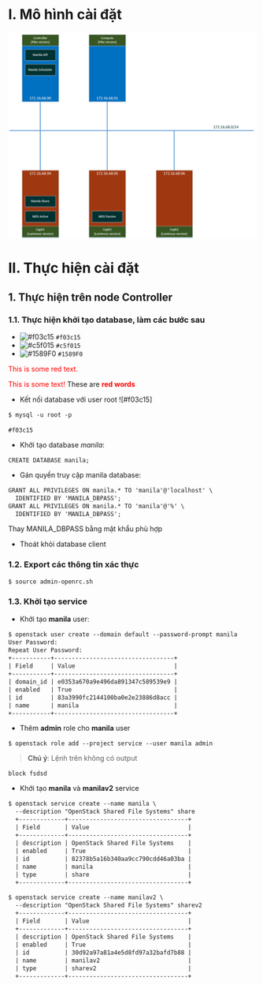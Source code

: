 # I. Mô hình cài đặt
![SetupModel](../Images/setup_model.png)

# II. Thực hiện cài đặt

## 1. Thực hiện trên node Controller

### 1.1. Thực hiện khởi tạo database, làm các bước sau
- ![#f03c15](https://placehold.it/15/f03c15/000000?text=+) `#f03c15`
- ![#c5f015](https://placehold.it/15/c5f015/000000?text=+) `#c5f015`
- ![#1589F0](https://placehold.it/15/1589F0/000000?text=+) `#1589F0`

<p style='color:red'>This is some red text.</p>
<font color="red">This is some text!</font>
These are <b style='color:red'>red words</b>

- Kết nối database với user root
![#f03c15]
```
$ mysql -u root -p
```
`#f03c15`

- Khởi tạo database *manila*:
```
CREATE DATABASE manila;
```
- Gán quyền truy cập manila database:
```
GRANT ALL PRIVILEGES ON manila.* TO 'manila'@'localhost' \
  IDENTIFIED BY 'MANILA_DBPASS';
GRANT ALL PRIVILEGES ON manila.* TO 'manila'@'%' \
  IDENTIFIED BY 'MANILA_DBPASS';
```
Thay MANILA_DBPASS bằng mật khẩu phù hợp
- Thoát khỏi database client

### 1.2. Export các thông tin xác thực 
```
$ source admin-openrc.sh
```

### 1.3. Khởi tạo service
- Khởi tạo **manila**  user:
```
$ openstack user create --domain default --password-prompt manila
User Password:
Repeat User Password:
+-----------+----------------------------------+
| Field     | Value                            |
+-----------+----------------------------------+
| domain_id | e0353a670a9e496da891347c589539e9 |
| enabled   | True                             |
| id        | 83a3990fc2144100ba0e2e23886d8acc |
| name      | manila                           |
+-----------+----------------------------------+
```
- Thêm **admin** role cho **manila** user
```
$ openstack role add --project service --user manila admin
```
>**Chú ý**: Lệnh trên không có output

    block fsdsd
	
- Khởi tạo **manila** và **manilav2** service 
```
$ openstack service create --name manila \
  --description "OpenStack Shared File Systems" share
  +-------------+----------------------------------+
  | Field       | Value                            |
  +-------------+----------------------------------+
  | description | OpenStack Shared File Systems    |
  | enabled     | True                             |
  | id          | 82378b5a16b340aa9cc790cdd46a03ba |
  | name        | manila                           |
  | type        | share                            |
  +-------------+----------------------------------+
```

```
$ openstack service create --name manilav2 \
  --description "OpenStack Shared File Systems" sharev2
  +-------------+----------------------------------+
  | Field       | Value                            |
  +-------------+----------------------------------+
  | description | OpenStack Shared File Systems    |
  | enabled     | True                             |
  | id          | 30d92a97a81a4e5d8fd97a32bafd7b88 |
  | name        | manilav2                         |
  | type        | sharev2                          |
  +-------------+----------------------------------+
  
```
  
  


